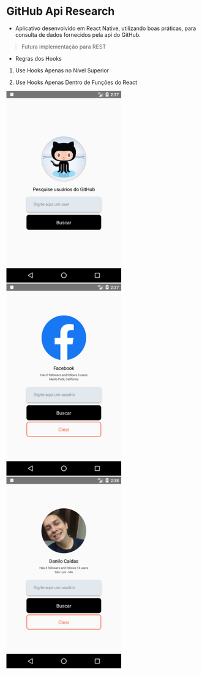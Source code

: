 # GitHub Api Research

- Aplicativo desenvolvido em React Native, utilizando boas práticas, para consulta de dados fornecidos pela api do GitHub.

> Futura implementação para REST

- Regras dos Hooks

1. Use Hooks Apenas no Nível Superior

2. Use Hooks Apenas Dentro de Funções do React

<img src="https://raw.githubusercontent.com/dcalds/github-api-app/master/src/assets/Screenshot_1.png" alt="Image" width="300">
<img src="https://raw.githubusercontent.com/dcalds/github-api-app/master/src/assets/Screenshot_2.png" alt="Image" width="300">
<img src="https://raw.githubusercontent.com/dcalds/github-api-app/master/src/assets/Screenshot_3.png" alt="Image" width="300">

